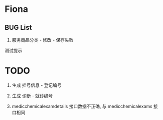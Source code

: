 # Fiona

## BUG List

1. 服务商品分类 - 修改 - 保存失败

测试提示

# TODO

1. 生成 挂号信息 - 登记编号

2. 生成 诊断  - 就诊编号

3. medicchemicalexamdetails 接口数据不正确,  与 medicchemicalexams 接口相同